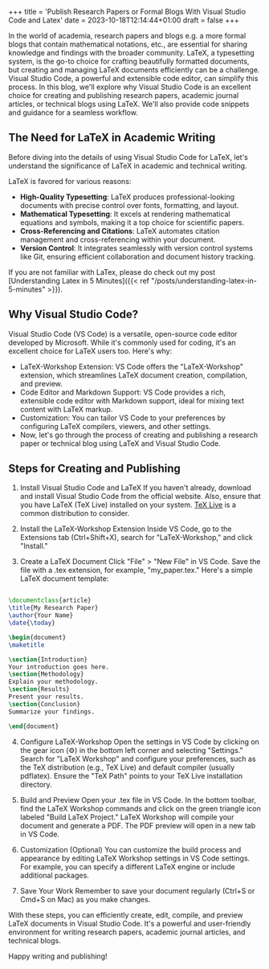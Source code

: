 +++
title = 'Publish Research Papers or Formal Blogs With Visual Studio Code and Latex'
date = 2023-10-18T12:14:44+01:00
draft = false
+++

In the world of academia, research papers and blogs e.g. a more formal blogs that contain mathematical notations, etc., are essential for sharing knowledge and findings with the broader community. LaTeX, a typesetting system, is the go-to choice for crafting beautifully formatted documents, but creating and managing LaTeX documents efficiently can be a challenge. Visual Studio Code, a powerful and extensible code editor, can simplify this process. In this blog, we'll explore why Visual Studio Code is an excellent choice for creating and publishing research papers, academic journal articles, or technical blogs using LaTeX. We'll also provide code snippets and guidance for a seamless workflow.

## The Need for LaTeX in Academic Writing

Before diving into the details of using Visual Studio Code for LaTeX, let's understand the significance of LaTeX in academic and technical writing.

LaTeX is favored for various reasons:

- **High-Quality Typesetting**: LaTeX produces professional-looking documents with precise control over fonts, formatting, and layout.
- **Mathematical Typesetting**: It excels at rendering mathematical equations and symbols, making it a top choice for scientific papers.
- **Cross-Referencing and Citations**: LaTeX automates citation management and cross-referencing within your document.
- **Version Control**: It integrates seamlessly with version control systems like Git, ensuring efficient collaboration and document history tracking.

If you are not familiar with LaTex, please do check out my post [Understanding Latex in 5 Minutes]({{< ref "/posts/understanding-latex-in-5-minutes" >}}).

## Why Visual Studio Code?

Visual Studio Code (VS Code) is a versatile, open-source code editor developed by Microsoft. While it's commonly used for coding, it's an excellent choice for LaTeX users too. Here's why:

- LaTeX-Workshop Extension: VS Code offers the "LaTeX-Workshop" extension, which streamlines LaTeX document creation, compilation, and preview.
- Code Editor and Markdown Support: VS Code provides a rich, extensible code editor with Markdown support, ideal for mixing text content with LaTeX markup.
- Customization: You can tailor VS Code to your preferences by configuring LaTeX compilers, viewers, and other settings.
- Now, let's go through the process of creating and publishing a research paper or technical blog using LaTeX and Visual Studio Code.

## Steps for Creating and Publishing

1. Install Visual Studio Code and LaTeX
   If you haven't already, download and install Visual Studio Code from the official website. Also, ensure that you have LaTeX (TeX Live) installed on your system. [TeX Live](https://tug.org/texlive/) is a common distribution to consider.

2. Install the LaTeX-Workshop Extension
   Inside VS Code, go to the Extensions tab (Ctrl+Shift+X), search for "LaTeX-Workshop," and click "Install."

3. Create a LaTeX Document
   Click "File" > "New File" in VS Code.
   Save the file with a .tex extension, for example, "my_paper.tex."
   Here's a simple LaTeX document template:

```latex

\documentclass{article}
\title{My Research Paper}
\author{Your Name}
\date{\today}

\begin{document}
\maketitle

\section{Introduction}
Your introduction goes here.
\section{Methodology}
Explain your methodology.
\section{Results}
Present your results.
\section{Conclusion}
Summarize your findings.

\end{document}

```

4. Configure LaTeX-Workshop
   Open the settings in VS Code by clicking on the gear icon (⚙) in the bottom left corner and selecting "Settings."
   Search for "LaTeX Workshop" and configure your preferences, such as the TeX distribution (e.g., TeX Live) and default compiler (usually pdflatex).
   Ensure the "TeX Path" points to your TeX Live installation directory.

5. Build and Preview
   Open your .tex file in VS Code.
   In the bottom toolbar, find the LaTeX Workshop commands and click on the green triangle icon labeled "Build LaTeX Project."
   LaTeX Workshop will compile your document and generate a PDF. The PDF preview will open in a new tab in VS Code.

6. Customization (Optional)
   You can customize the build process and appearance by editing LaTeX Workshop settings in VS Code settings. For example, you can specify a different LaTeX engine or include additional packages.

7. Save Your Work
   Remember to save your document regularly (Ctrl+S or Cmd+S on Mac) as you make changes.

With these steps, you can efficiently create, edit, compile, and preview LaTeX documents in Visual Studio Code. It's a powerful and user-friendly environment for writing research papers, academic journal articles, and technical blogs.

Happy writing and publishing!
